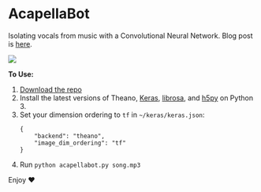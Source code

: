 # AcapellaBot
Isolating vocals from music with a Convolutional Neural Network.  Blog post is [here](http://www.madebyollin.com/posts/cnn_acapella_extraction/).

![](https://raw.githubusercontent.com/madebyollin/madebyollin/master/posts/cnn_acapella_extraction/output2.gif)

<strong>To Use:</strong>

<ol>
<li><a href="https://github.com/madebyollin/acapellabot/archive/master.zip">Download the repo</a></li>
<li>Install the latest versions of Theano, <a href="https://keras.io/">Keras</a>, <a href="https://github.com/librosa/librosa">librosa</a>, and <a href="http://www.h5py.org/">h5py</a> on Python 3.</li>
<li>Set your dimension ordering to <code>tf</code> in <code>~/keras/keras.json</code>:

```
{
    "backend": "theano",
    "image_dim_ordering": "tf"
}
```

</li>
<li>Run <code>python acapellabot.py song.mp3</code></li>
</ol>

Enjoy ❤
